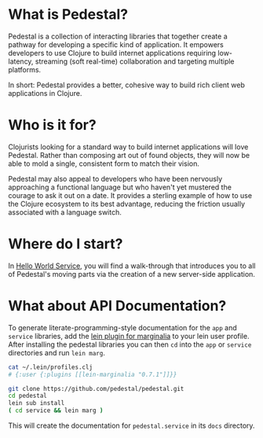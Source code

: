# What is Pedestal?

Pedestal is a collection of
interacting libraries that together create a pathway for developing
a specific kind of application. It empowers developers to use
Clojure to build internet applications requiring low-latency, streaming
(soft real-time) collaboration and targeting multiple platforms.

In short: Pedestal provides a better, cohesive way to build
rich client web applications in Clojure.

# Who is it for?

Clojurists looking for a standard way to build internet
applications will love Pedestal. Rather than composing art
out of found objects, they will now be able to mold a single,
consistent form to match their vision.

Pedestal may also appeal to developers who have been nervously
approaching a functional language but who haven't yet mustered the
courage to ask it out on a date. It provides a sterling example
of how to use the Clojure ecosystem to its best advantage, reducing
the friction usually associated with a language switch.

# Where do I start?

In [Hello World Service](hello-world-service.md), you will find a
walk-through that introduces you to all of Pedestal's moving parts via
the creation of a new server-side application.

# What about API Documentation?

To generate literate-programming-style documentation for the `app` and
`service` libraries, add the [lein plugin for
marginalia](https://github.com/fogus/lein-marginalia) to your lein user
profile. After installing the pedestal libraries you can then `cd` into the
`app` or `service` directories and run `lein marg`.

```bash
cat ~/.lein/profiles.clj
# {:user {:plugins [[lein-marginalia "0.7.1"]]}}

git clone https://github.com/pedestal/pedestal.git
cd pedestal
lein sub install
( cd service && lein marg )
```

This will create the documentation for `pedestal.service` in its `docs`
directory.
